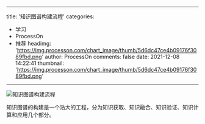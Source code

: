 
---
title: '知识图谱构建流程'
categories: 
 - 学习
 - ProcessOn
 - 推荐
headimg: 'https://img.processon.com/chart_image/thumb/5d6dc47ce4b09176f3089fbd.png'
author: ProcessOn
comments: false
date: 2021-12-08 14:22:41
thumbnail: 'https://img.processon.com/chart_image/thumb/5d6dc47ce4b09176f3089fbd.png'
---

<div>   
<img class="thumb" alt="知识图谱构建流程" src="https://img.processon.com/chart_image/thumb/5d6dc47ce4b09176f3089fbd.png" referrerpolicy="no-referrer">
<p>知识图谱的构建是一个浩大的工程，分为知识获取、知识融合、知识验证、知识计算和应用几个部分。</p>  
</div>
            